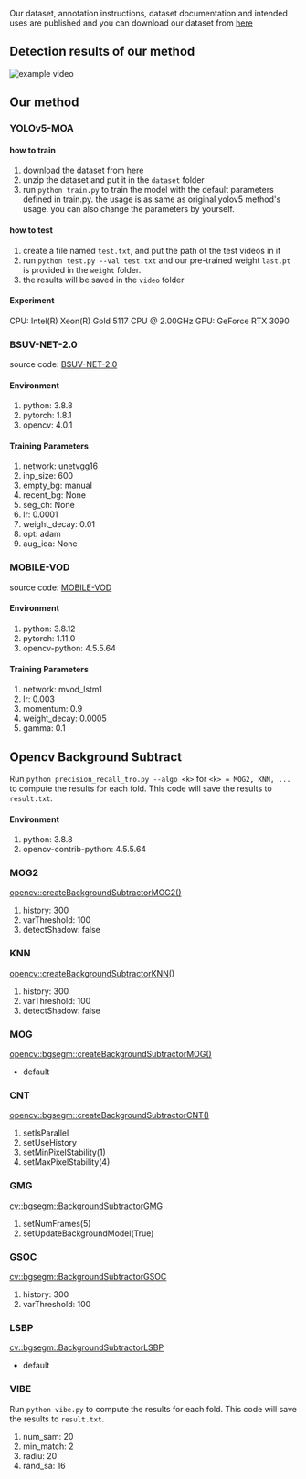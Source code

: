 

Our dataset, annotation instructions, dataset documentation and intended uses are published and you can download our dataset from [here](http://tuzhigang.cn/dataset/FADE.html)

## Detection results of our method
![example video](assets/812.gif)




## Our method

### YOLOv5-MOA

#### how to train 
1. download the dataset from [here](http://tuzhigang.cn/datasets/fade/FADE.html)
2. unzip the dataset and put it in the `dataset` folder
3. run `python train.py` to train the model with the default parameters defined in train.py. the usage is as same as original yolov5 method's usage. you can also change the parameters by yourself.

#### how to test

1. create a file named `test.txt`, and put the path of the test videos in it
2. run `python test.py --val test.txt` and our pre-trained weight `last.pt` is provided in the `weight` folder.
3. the results will be saved in the `video` folder

#### Experiment
CPU: Intel(R) Xeon(R) Gold 5117 CPU @ 2.00GHz
GPU: GeForce RTX 3090
### BSUV-NET-2.0
source code: [BSUV-NET-2.0](https://github.com/ozantezcan/BSUV-Net-2.0)
#### Environment
1. python:	3.8.8
2. pytorch:	1.8.1
3. opencv:	4.0.1

#### Training Parameters
1. network:	 unetvgg16
2. inp_size: 600
3. empty_bg: manual
4. recent_bg: None
5. seg_ch: None
6. lr: 0.0001
7. weight_decay: 0.01
8. opt:	adam
9. aug_ioa:	None

### MOBILE-VOD
source code: [MOBILE-VOD](https://github.com/vikrant7/mobile-vod-bottleneck-lstm)
#### Environment
1. python:		3.8.12
2. pytorch:		1.11.0
3. opencv-python:	4.5.5.64

#### Training Parameters
1. network:		mvod_lstm1
2. lr:		0.003
3. momentum:	0.9
4. weight_decay:	0.0005
5. gamma:		0.1

## Opencv Background Subtract
Run `python precision_recall_tro.py --algo <k>` for `<k> = MOG2, KNN, ...` to compute the results for each fold. This code will save the results to `result.txt`.

#### Environment
1. python:		3.8.8
2. opencv-contrib-python:	4.5.5.64
### MOG2
[opencv::createBackgroundSubtractorMOG2()](https://docs.opencv.org/3.4/d7/d7b/classcv_1_1BackgroundSubtractorMOG2.html)
1. history:	300
2. varThreshold:	100
3. detectShadow:	false

### KNN
[opencv::createBackgroundSubtractorKNN()](https://docs.opencv.org/4.x/db/d88/classcv_1_1BackgroundSubtractorKNN.html)
1. history:	300
2. varThreshold:	100
3. detectShadow:	false

### MOG
[opencv::bgsegm::createBackgroundSubtractorMOG()](https://docs.opencv.org/4.x/d6/da7/classcv_1_1bgsegm_1_1BackgroundSubtractorMOG.html)
- default

### CNT
[opencv::bgsegm::createBackgroundSubtractorCNT()](https://docs.opencv.org/4.x/de/dca/classcv_1_1bgsegm_1_1BackgroundSubtractorCNT.html)
1. setIsParallel
2. setUseHistory
3. setMinPixelStability(1)
4. setMaxPixelStability(4)

### GMG
[cv::bgsegm::BackgroundSubtractorGMG](https://docs.opencv.org/3.4/d1/d5c/classcv_1_1bgsegm_1_1BackgroundSubtractorGMG.html)
1. setNumFrames(5)
2. setUpdateBackgroundModel(True)

### GSOC
[cv::bgsegm::BackgroundSubtractorGSOC](https://docs.opencv.org/3.4/d4/dd5/classcv_1_1bgsegm_1_1BackgroundSubtractorGSOC.html)
1. history:	300
2. varThreshold:	100

### LSBP
[cv::bgsegm::BackgroundSubtractorLSBP](https://docs.opencv.org/3.4/de/d4c/classcv_1_1bgsegm_1_1BackgroundSubtractorLSBP.html)
- default

### VIBE
Run `python vibe.py` to compute the results for each fold. This code will save the results to `result.txt`.
1. num_sam:	20
2. min_match: 2
3. radiu: 20
4. rand_sa:	16
